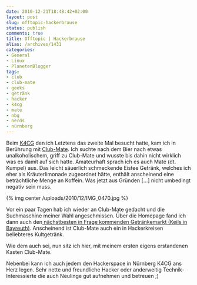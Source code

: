 ```yaml
---
date: 2010-12-21T18:48:42+02:00
layout: post
slug: offtopic-hackerbrause
status: publish
comments: true
title: Offtopic | Hackerbrause
alias: /archives/1431
categories:
- General
- Linux
- PlanetenBlogger
tags:
- club
- club-mate
- geeks
- getränk
- hacker
- k4cg
- mate
- nbg
- nerds
- nürnberg
---
```


Beim [K4CG](http://www.k4cg.org) den ich Letztens das zweite Mal besucht hatte, kam ich in Berührung mit [Club-Mate](http://de.wikipedia.org/wiki/Club_mate). Ich suchte nach dem Bier nach etwas unalkoholischem, griff zu Club-Mate und wusste bis dahin nicht wirklich was es damit auf sich hatte. Amateurhaft sprach ich es auch Mate (dt. Kumpel) aus. Das leicht säuerlich schmeckende Eistee Getränk, welches ich eher als Kräuterlimonade zugeordnet hätte, enthält anscheinend eine beträchtliche Menge an Koffein. Was jetzt aus Gründen [...] nicht umbedingt negativ sein muss.

{% img center /uploads/2010/12/IMG_0470.jpg %}

Vor ein paar Tagen hab ich wieder an Club-Mate gedacht und die Suchmaschine meiner Wahl angeschmissen. Über die Homepage fand ich dann auch den[ nächstbesten in Frage kommenden Getränkemarkt (Keils in Bayreuth)](http://www.clubmate.de/cws/startseite.3.html). Anscheinend ist Club-Mate auch ein in Hackerkreisen beliebteres Kultgetränk.

Wie dem auch sei, nun sitz ich hier, mit meinem ersten eigens erstandenen Kasten Club-Mate.

Nebenbei kann ich auch jedem den Hackerspace in Nürnberg K4CG ans Herz legen. Sehr nette und freundliche Hacker oder anderweitig Technik-Interessierte die auch Neulinge gut aufnehmen und betreuen ;)
